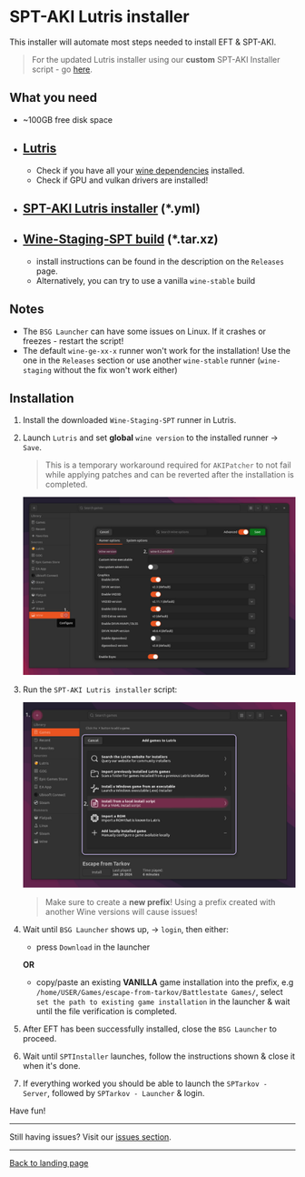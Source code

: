 
# SPT-AKI Lutris installer

This installer will automate most steps needed to install EFT & SPT-AKI.

> For the updated Lutris installer using our **custom** SPT-AKI Installer script - go [here](../docs/lutris_installer.md).

## What you need

- ~100GB free disk space
- [Lutris](https://lutris.net/downloads)
    -
    - Check if you have all your [wine dependencies](https://github.com/lutris/docs/blob/master/WineDependencies.md) installed.
    - Check if GPU and vulkan drivers are installed!

- [SPT-AKI Lutris installer](../installers/lutris-installer-official.yml) (*.yml)
    -
- [Wine-Staging-SPT build](https://dev.sp-tarkov.com/MadByte/Linux-Guide/releases) (*.tar.xz)
    -
    - install instructions can be found in the description on the `Releases` page.
    - Alternatively, you can try to use a vanilla `wine-stable` build

## Notes

- The `BSG Launcher` can have some issues on Linux. If it crashes or freezes - restart the script!
- The default `wine-ge-xx-x` runner won't work for the installation! Use the one in the `Releases` section or use another `wine-stable` runner (`wine-staging` without the fix won't work either)

## Installation

1. Install the downloaded `Wine-Staging-SPT` runner in Lutris.

2. Launch `Lutris` and set **global** `wine version` to the installed runner → `Save`.

    >This is a temporary workaround required for `AKIPatcher` to not fail while applying patches and can be reverted after the installation is completed.

    <img src="../media/lutris_wine.jpg" alt="drawing" width="580"/>

3. Run the `SPT-AKI Lutris installer` script:

    <img src="../media/lutris_install_script.jpg" alt="drawing" width="580"/>

    >Make sure to create a **new prefix**! Using a prefix created with another Wine versions will cause issues! 

4. Wait until `BSG Launcher` shows up, → `login`, then either:
    - press `Download` in the launcher
    
    **OR**
    - copy/paste an existing **VANILLA** game installation into the prefix, e.g `/home/USER/Games/escape-from-tarkov/Battlestate Games/`, select `set the path to existing game installation` in the launcher & wait until the file verification is completed.

5. After EFT has been successfully installed, close the `BSG Launcher` to proceed.
6. Wait until `SPTInstaller` launches, follow the instructions shown & close it when it's done.
7. If everything worked you should be able to launch the `SPTarkov - Server`, followed by `SPTarkov - Launcher` & login.

Have fun!

***
Still having issues? Visit our [issues section](../docs/issues.md).

***
[Back to landing page](../README.md)